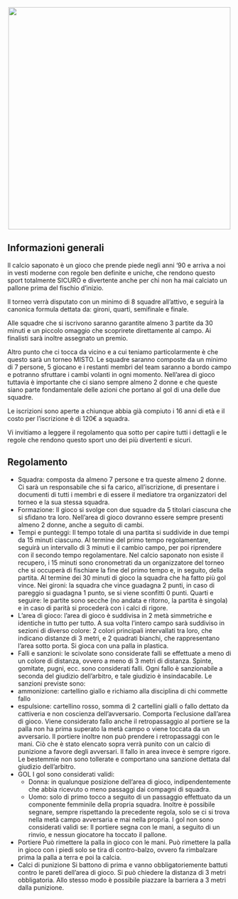 <p align="center">
  <img width="500px" src="/assets/images/calcio_saponato.jpg">
</p>
  
## Informazioni generali
Il calcio saponato è un gioco che prende piede negli anni ‘90 e arriva a noi in vesti moderne con regole ben definite e uniche, che rendono questo sport totalmente SICURO e divertente anche per chi non ha mai calciato un pallone prima del fischio d’inizio.

Il torneo verrà disputato con un minimo di 8 squadre all’attivo, e seguirà la canonica formula dettata da: gironi, quarti, semifinale e finale.

Alle squadre che si iscrivono saranno garantite almeno 3 partite da 30 minuti e un piccolo omaggio che scoprirete direttamente al campo. Ai finalisti sarà inoltre assegnato un premio. 

Altro punto che ci tocca da vicino e a cui teniamo particolarmente è che questo sarà un torneo MISTO. Le squadre saranno composte da un minimo di 7 persone, 5 giocano e i restanti membri del team saranno a bordo campo e potranno sfruttare i cambi volanti in ogni momento. Nell’area di gioco tuttavia è importante che ci siano sempre almeno 2 donne e che queste siano parte fondamentale delle azioni che portano al gol di una delle due squadre. 

Le iscrizioni sono aperte a chiunque abbia già compiuto i 16 anni di età e il costo per l’iscrizione è di 120€ a squadra.

Vi invitiamo a leggere il regolamento qua sotto per capire tutti i dettagli e le regole che rendono questo sport uno dei più divertenti e sicuri.

## Regolamento
- Squadra: composta da almeno 7 persone e tra queste almeno 2 donne. Ci sarà un responsabile che si fa carico, all’iscrizione, di presentare i documenti di tutti i membri e di essere il mediatore tra organizzatori del torneo e la sua stessa squadra.
- Formazione: Il gioco si svolge con due squadre da 5 titolari ciascuna che si sfidano tra loro.
Nell’area di gioco dovranno essere sempre presenti almeno 2 donne, anche a seguito di cambi.
- Tempi e punteggi: Il tempo totale di una partita si suddivide in due tempi da 15 minuti ciascuno. Al termine del primo tempo regolamentare, seguirà un intervallo di 3 minuti e il cambio campo, per poi riprendere con il secondo tempo regolamentare.
Nel calcio saponato non esiste il recupero, i 15 minuti sono cronometrati da un organizzatore del torneo che si occuperà di fischiare la fine del primo tempo e, in seguito, della partita.
Al termine dei 30 minuti di gioco la squadra che ha fatto più gol vince.
Nei gironi: la squadra che vince guadagna 2 punti, in caso di pareggio si guadagna 1 punto, se si viene sconfitti 0 punti.
Quarti e seguire: le partite sono secche (no andata e ritorno, la partita è singola) e in caso di parità si procederà con i calci di rigore.
- L’area di gioco: l’area di gioco è suddivisa in 2 metà simmetriche e identiche in tutto per tutto. A sua volta l’intero campo sarà suddiviso in sezioni di diverso colore: 2 colori principali intervallati tra loro, che indicano distanze di 3 metri, e 2 quadrati bianchi, che rappresentano l’area sotto porta.
Si gioca con una palla in plastica.
- Falli e sanzioni: le scivolate sono considerate falli se effettuate a meno di un colore di distanza, ovvero a meno di 3 metri di distanza.
Spinte, gomitate, pugni, ecc. sono considerati falli.
Ogni fallo è sanzionabile a seconda del giudizio dell’arbitro, e tale giudizio è insindacabile.
Le sanzioni previste sono: 
- ammonizione: cartellino giallo e richiamo alla disciplina di chi commette fallo
- espulsione: cartellino rosso, somma di 2 cartellini gialli o fallo dettato da cattiveria e non coscienza dell’avversario. Comporta l’eclusione dall’area di gioco.
Viene considerato fallo anche il retropassaggio al portiere se la palla non ha prima superato la metà campo o viene toccata da un avversario. Il portiere inoltre non può prendere i retropassaggi con le mani. 
Ciò che è stato elencato sopra verrà punito con un calcio di punizione a favore degli avversari.
Il fallo in area invece è sempre rigore.
Le bestemmie non sono tollerate e comportano una sanzione dettata dal giudizio dell’arbitro.
- GOL 
I gol sono considerati validi:
  - Donna: in qualunque posizione dell’area di gioco, indipendentemente che abbia ricevuto o meno passaggi dai compagni di squadra.
  - Uomo: solo di primo tocco a seguito di un passaggio effettuato da un componente femminile della propria squadra. Inoltre è possibile segnare, sempre rispettando la precedente regola, solo se ci si trova nella metà campo avversaria e mai nella propria.
I gol non sono considerati validi se: 
Il portiere segna con le mani, a seguito di un rinvio, e nessun giocatore ha toccato il pallone. 
- Portiere
Può rimettere la palla in gioco con le mani.
Può rimettere la palla in gioco con i piedi solo se tira di contro-balzo, ovvero fa rimbalzare prima la palla a terra e poi la calcia.
- Calci di punizione
Si battono di prima e vanno obbligatoriemente battuti contro le pareti dell’area di gioco.
Si può chiedere la distanza di 3 metri obbligatoria. Allo stesso modo è possibile piazzare la barriera a 3 metri dalla punizione.
